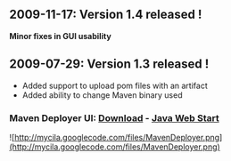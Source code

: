 ## 2009-11-17: Version 1.4 released ! ##

**Minor fixes in GUI usability**

## 2009-07-29: Version 1.3 released ! ##

  * Added support to upload pom files with an artifact
  * Added ability to change Maven binary used

### Maven Deployer UI: [Download](http://mycila.googlecode.com/files/maven-deployer-dist.zip) - [Java Web Start](http://repo.mycila.com/pub/maven-deployer/maven-deployer.jnlp) ###

![http://mycila.googlecode.com/files/MavenDeployer.png](http://mycila.googlecode.com/files/MavenDeployer.png)